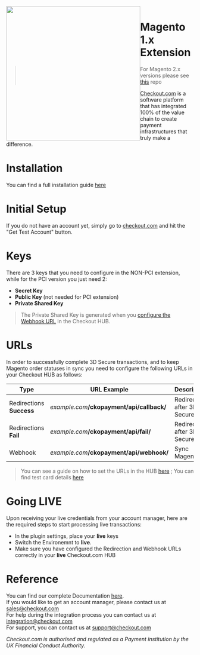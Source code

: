 <img src="http://wallet-integrations.ckotech.co/cdn/logo.svg" width="360px" style="float:left" />

# Magento 1.x Extension

> For Magento 2.x versions please see [this](https://github.com/checkout/checkout-magento2-plugin) repo

[Checkout.com](https://www.checkout.com "Checkout.com") is a software platform that has integrated 100% of the value chain to create payment infrastructures that truly make a difference.

# Installation
You can find a full installation guide [here](https://github.com/checkout/checkout-magento-plugin/wiki/Installation)

# Initial Setup
If you do not have an account yet, simply go to [checkout.com](https://checkout.com/) and hit the "Get Test Account" button.

# Keys
There are 3 keys that you need to configure in the NON-PCI extension, while for the PCI version you just need 2:
- **Secret Key**
- **Public Key** (not needed for PCI extension)
- **Private Shared Key**

> The Private Shared Key is generated when you [configure the Webhook URL](https://docs.checkout.com/docs/business-level-administration#section-manage-webhook-url) in the Checkout HUB.

# URLs
In order to successfully complete 3D Secure transactions, and to keep Magento order statuses in sync you need to configure the following URLs in your Checkout HUB as follows:

| Type | URL Example | Description |
| ------ | ------ | ------ |
| Redirections **Success**| _example.com_**/ckopayment/api/callback/** | Redirect after 3D Secure |
| Redirections **Fail**| _example.com_**/ckopayment/api/fail/** | Redirect after 3D Secure |
| Webhook | _example.com_**/ckopayment/api/webhook/** | Sync Magento |


> You can see a guide on how to set the URLs in the HUB [here](https://docs.checkout.com/docs/business-level-administration#section-manage-channel-urls) ; You can find test card details [here](https://docs.checkout.com/docs/testing#section-credit-cards)

# Going LIVE

Upon receiving your live credentials from your account manager, here are the required steps to start processing live transactions:

- In the plugin settings, place your **live** keys
- Switch the Environemnt to **live**.
- Make sure you have configured the Redirection and Webhook URLs correctly in your **live** Checkout.com HUB


# Reference 

You can find our complete Documentation [here](http://docs.checkout.com/).  
If you would like to get an account manager, please contact us at sales@checkout.com  
For help during the integration process you can contact us at integration@checkout.com  
For support, you can contact us at support@checkout.com

_Checkout.com is authorised and regulated as a Payment institution by the UK Financial Conduct Authority._
